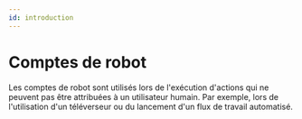 ```yaml
---
id: introduction
---
```


# Comptes de robot

Les comptes de robot sont utilisés lors de l'exécution d'actions qui ne peuvent pas être attribuées à un utilisateur humain. Par exemple, lors de l'utilisation d'un téléverseur ou du lancement d'un flux de travail automatisé.
